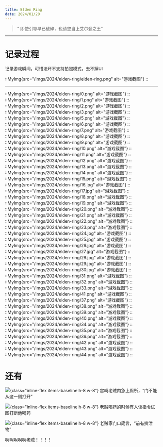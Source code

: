 ```yaml
---
title: Elden Ring
date: 2024/01/20
---
```



> “ 即使引导早已破碎，也请您当上艾尔登之王” 

***

# 记录过程

记录游戏瞬间，可惜法环不支持拍照模式，去不掉UI

::MyImg{src="/imgs/2024/elden-ring/elden-ring.png" alt="游戏截图"}
::

***

::MyImg{src="/imgs/2024/elden-ring/0.png" alt="游戏截图"}
::
::MyImg{src="/imgs/2024/elden-ring/1.png" alt="游戏截图"}
::
::MyImg{src="/imgs/2024/elden-ring/2.png" alt="游戏截图"}
::
::MyImg{src="/imgs/2024/elden-ring/3.png" alt="游戏截图"}
::
::MyImg{src="/imgs/2024/elden-ring/5.png" alt="游戏截图"}
::
::MyImg{src="/imgs/2024/elden-ring/6.png" alt="游戏截图"}
::
::MyImg{src="/imgs/2024/elden-ring/7.png" alt="游戏截图"}
::
::MyImg{src="/imgs/2024/elden-ring/8.png" alt="游戏截图"}
::
::MyImg{src="/imgs/2024/elden-ring/9.png" alt="游戏截图"}
::
::MyImg{src="/imgs/2024/elden-ring/10.png" alt="游戏截图"}
::
::MyImg{src="/imgs/2024/elden-ring/11.png" alt="游戏截图"}
::
::MyImg{src="/imgs/2024/elden-ring/12.png" alt="游戏截图"}
::
::MyImg{src="/imgs/2024/elden-ring/13.png" alt="游戏截图"}
::
::MyImg{src="/imgs/2024/elden-ring/14.png" alt="游戏截图"}
::
::MyImg{src="/imgs/2024/elden-ring/15.png" alt="游戏截图"}
::
::MyImg{src="/imgs/2024/elden-ring/16.jpg" alt="游戏截图"}
::
::MyImg{src="/imgs/2024/elden-ring/17.jpg" alt="游戏截图"}
::
::MyImg{src="/imgs/2024/elden-ring/18.png" alt="游戏截图"}
::
::MyImg{src="/imgs/2024/elden-ring/19.png" alt="游戏截图"}
::
::MyImg{src="/imgs/2024/elden-ring/20.png" alt="游戏截图"}
::
::MyImg{src="/imgs/2024/elden-ring/21.png" alt="游戏截图"}
::
::MyImg{src="/imgs/2024/elden-ring/22.png" alt="游戏截图"}
::
::MyImg{src="/imgs/2024/elden-ring/23.png" alt="游戏截图"}
::
::MyImg{src="/imgs/2024/elden-ring/24.jpg" alt="游戏截图"}
::
::MyImg{src="/imgs/2024/elden-ring/25.jpg" alt="游戏截图"}
::
::MyImg{src="/imgs/2024/elden-ring/26.jpg" alt="游戏截图"}
::
::MyImg{src="/imgs/2024/elden-ring/27.jpg" alt="游戏截图"}
::
::MyImg{src="/imgs/2024/elden-ring/28.jpg" alt="游戏截图"}
::
::MyImg{src="/imgs/2024/elden-ring/29.jpg" alt="游戏截图"}
::
::MyImg{src="/imgs/2024/elden-ring/30.jpg" alt="游戏截图"}
::
::MyImg{src="/imgs/2024/elden-ring/31.png" alt="游戏截图"}
::
::MyImg{src="/imgs/2024/elden-ring/32.png" alt="游戏截图"}
::
::MyImg{src="/imgs/2024/elden-ring/33.png" alt="游戏截图"}
::
::MyImg{src="/imgs/2024/elden-ring/41.png" alt="游戏截图"}
::
::MyImg{src="/imgs/2024/elden-ring/37.png" alt="游戏截图"}
::
::MyImg{src="/imgs/2024/elden-ring/38.png" alt="游戏截图"}
::
::MyImg{src="/imgs/2024/elden-ring/39.png" alt="游戏截图"}
::
::MyImg{src="/imgs/2024/elden-ring/40.png" alt="游戏截图"}
::
::MyImg{src="/imgs/2024/elden-ring/34.png" alt="游戏截图"}
::
::MyImg{src="/imgs/2024/elden-ring/35.png" alt="游戏截图"}
::
::MyImg{src="/imgs/2024/elden-ring/36.png" alt="游戏截图"}
::
::MyImg{src="/imgs/2024/elden-ring/42.png" alt="游戏截图"}
::
::MyImg{src="/imgs/2024/elden-ring/43.png" alt="游戏截图"}
::
::MyImg{src="/imgs/2024/elden-ring/44.png" alt="游戏截图"}
::

# 还有

![](/emoji/xl.webp){class="inline-flex items-baseline h-8 w-8"} 宫崎老贼内急上厕所，“门不能从这一侧打开”

![](/emoji/xl.webp){class="inline-flex items-baseline h-8 w-8"} 老贼喝药的时候有人读指令试图打断他喝药

![](/emoji/xl.webp){class="inline-flex items-baseline h-8 w-8"} 老贼家门口箴言，“前有排泄物”

啊啊啊啊啊老贼！！！！